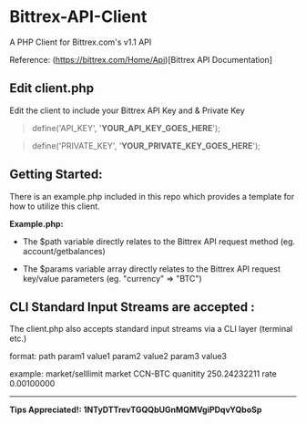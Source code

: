 Bittrex-API-Client
==================
A PHP Client for Bittrex.com's v1.1 API

Reference: (https://bittrex.com/Home/Api)[Bittrex API Documentation]

Edit client.php
----------------
Edit the client to include your Bittrex API Key and & Private Key


>define('API_KEY', '**YOUR_API_KEY_GOES_HERE**');

>define('PRIVATE_KEY', '**YOUR_PRIVATE_KEY_GOES_HERE**');


Getting Started:
----------------
There is an example.php included in this repo which provides a template for how to utilize this client.


**Example.php:**

- The $path variable directly relates to the Bittrex API request method (eg. account/getbalances)

- The $params variable array directly relates to the Bittrex API request key/value parameters (eg. "currency" => "BTC")


CLI Standard Input Streams are accepted :
----------------
The client.php also accepts standard input streams via a CLI layer (terminal etc.)

format: path param1 value1 param2 value2 param3 value3

example: market/selllimit market CCN-BTC quanitity 250.24232211 rate 0.00100000


-------------
**Tips Appreciated!: 1NTyDTTrevTGQQbUGnMQMVgiPDqvYQboSp**
